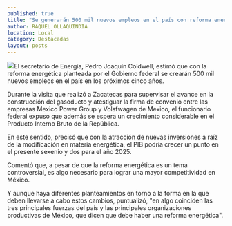 ```yaml
---
published: true
title: "Se generarán 500 mil nuevos empleos en el país con reforma energética: Joaquín Coldwell"
author: RAQUEL OLLAQUINDIA
location: Local
category: Destacadas
layout: posts
---
```


![](http://i.imgur.com/Y4cw8XKm.jpg)El secretario de Energía, Pedro Joaquín Coldwell, estimó que con la reforma energética planteada por el Gobierno federal se crearán 500 mil nuevos empleos en el país en los próximos cinco años.

Durante la visita que realizó a Zacatecas para supervisar el avance en la construcción del gasoducto y atestiguar la firma de convenio entre las empresas Mexico Power Group y Volsfwagen de Mexico, el funcionario federal expuso que además se espera un crecimiento considerable en el Producto Interno Bruto de la República.

En este sentido, precisó que con la atracción de nuevas inversiones a raíz de la modificación en materia energética, el PIB podría crecer un punto en el presente sexenio y dos para el año 2025.

Comentó que, a pesar de que la reforma energética es un tema controversial, es algo necesario para lograr una mayor competitividad en México.

Y aunque haya diferentes planteamientos en torno a la forma en la que deben llevarse a cabo estos cambios, puntualizó, "en algo coinciden las tres principales fuerzas del país y las principales organizaciones productivas de México, que dicen que debe haber una reforma energética".
